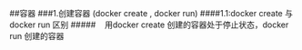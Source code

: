 ##容器
###1.创建容器 (docker create , docker run)
####1.1:docker create 与 docker run 区别
#####&nbsp;&nbsp;&nbsp;&nbsp;用docker create 创建的容器处于停止状态，docker run 创建的容器
